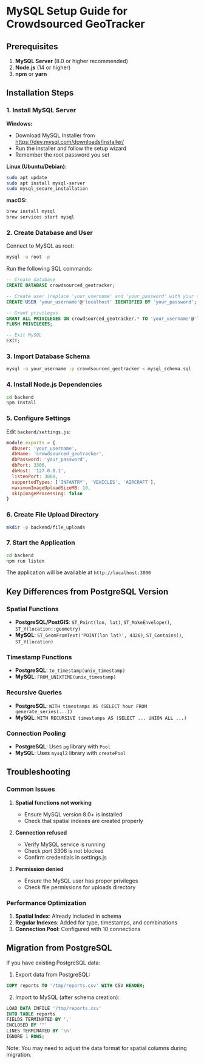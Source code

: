 # MySQL Setup Guide for Crowdsourced GeoTracker

## Prerequisites

1. **MySQL Server** (8.0 or higher recommended)
2. **Node.js** (14 or higher)
3. **npm** or **yarn**

## Installation Steps

### 1. Install MySQL Server

**Windows:**
- Download MySQL Installer from https://dev.mysql.com/downloads/installer/
- Run the installer and follow the setup wizard
- Remember the root password you set

**Linux (Ubuntu/Debian):**
```bash
sudo apt update
sudo apt install mysql-server
sudo mysql_secure_installation
```

**macOS:**
```bash
brew install mysql
brew services start mysql
```

### 2. Create Database and User

Connect to MySQL as root:
```bash
mysql -u root -p
```

Run the following SQL commands:
```sql
-- Create database
CREATE DATABASE crowdsourced_geotracker;

-- Create user (replace 'your_username' and 'your_password' with your choice)
CREATE USER 'your_username'@'localhost' IDENTIFIED BY 'your_password';

-- Grant privileges
GRANT ALL PRIVILEGES ON crowdsourced_geotracker.* TO 'your_username'@'localhost';
FLUSH PRIVILEGES;

-- Exit MySQL
EXIT;
```

### 3. Import Database Schema

```bash
mysql -u your_username -p crowdsourced_geotracker < mysql_schema.sql
```

### 4. Install Node.js Dependencies

```bash
cd backend
npm install
```

### 5. Configure Settings

Edit `backend/settings.js`:
```javascript
module.exports = {
  dbUser: 'your_username',
  dbName: 'crowdsourced_geotracker',
  dbPassword: 'your_password',
  dbPort: 3306,
  dbHost: '127.0.0.1',
  listenPort: 3000,
  supportedTypes: ['INFANTRY', 'VEHICLES', 'AIRCRAFT'],
  maximumImageUploadSizeMB: 10,
  skipImageProcessing: false
}
```

### 6. Create File Upload Directory

```bash
mkdir -p backend/file_uploads
```

### 7. Start the Application

```bash
cd backend
npm run listen
```

The application will be available at `http://localhost:3000`

## Key Differences from PostgreSQL Version

### Spatial Functions
- **PostgreSQL/PostGIS**: `ST_Point(lon, lat)`, `ST_MakeEnvelope()`, `ST_Y(location::geometry)`
- **MySQL**: `ST_GeomFromText('POINT(lon lat)', 4326)`, `ST_Contains()`, `ST_Y(location)`

### Timestamp Functions
- **PostgreSQL**: `to_timestamp(unix_timestamp)`
- **MySQL**: `FROM_UNIXTIME(unix_timestamp)`

### Recursive Queries
- **PostgreSQL**: `WITH timestamps AS (SELECT hour FROM generate_series(...))`
- **MySQL**: `WITH RECURSIVE timestamps AS (SELECT ... UNION ALL ...)`

### Connection Pooling
- **PostgreSQL**: Uses `pg` library with `Pool`
- **MySQL**: Uses `mysql2` library with `createPool`

## Troubleshooting

### Common Issues

1. **Spatial functions not working**
   - Ensure MySQL version 8.0+ is installed
   - Check that spatial indexes are created properly

2. **Connection refused**
   - Verify MySQL service is running
   - Check port 3306 is not blocked
   - Confirm credentials in settings.js

3. **Permission denied**
   - Ensure the MySQL user has proper privileges
   - Check file permissions for uploads directory

### Performance Optimization

1. **Spatial Index**: Already included in schema
2. **Regular Indexes**: Added for type, timestamps, and combinations
3. **Connection Pool**: Configured with 10 connections

## Migration from PostgreSQL

If you have existing PostgreSQL data:

1. Export data from PostgreSQL:
```sql
COPY reports TO '/tmp/reports.csv' WITH CSV HEADER;
```

2. Import to MySQL (after schema creation):
```sql
LOAD DATA INFILE '/tmp/reports.csv' 
INTO TABLE reports 
FIELDS TERMINATED BY ',' 
ENCLOSED BY '"' 
LINES TERMINATED BY '\n' 
IGNORE 1 ROWS;
```

Note: You may need to adjust the data format for spatial columns during migration. 